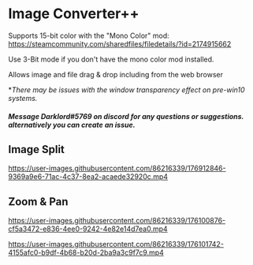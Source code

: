 # Image Converter++
Supports 15-bit color with the "Mono Color" mod: https://steamcommunity.com/sharedfiles/filedetails/?id=2174915662

Use 3-Bit mode if you don't have the mono color mod installed.


Allows image and file drag & drop including from the web browser

**There may be issues with the window transparency effect on pre-win10 systems.*

##### Message Darklord#5769 on discord for any questions or suggestions. alternatively you can create an issue.

## Image Split

https://user-images.githubusercontent.com/86216339/176912846-9369a9e6-71ac-4c37-8ea2-acaede32920c.mp4

## Zoom & Pan

https://user-images.githubusercontent.com/86216339/176100876-cf5a3472-e836-4ee0-9242-4e82e14d7ea0.mp4

https://user-images.githubusercontent.com/86216339/176101742-4155afc0-b9df-4b68-b20d-2ba9a3c9f7c9.mp4
